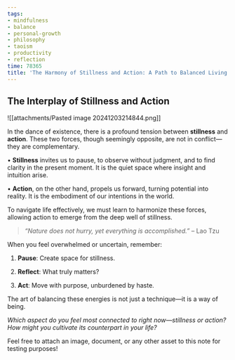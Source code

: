 ```yaml
---
tags:
- mindfulness
- balance
- personal-growth
- philosophy
- taoism
- productivity
- reflection
time: 78365
title: 'The Harmony of Stillness and Action: A Path to Balanced Living'
---
```


## The Interplay of Stillness and Action

![[attachments/Pasted image 20241203214844.png]]

In the dance of existence, there is a profound tension between **stillness** and **action**. These two forces, though seemingly opposite, are not in conflict—they are complementary.

• **Stillness** invites us to pause, to observe without judgment, and to find clarity in the present moment. It is the quiet space where insight and intuition arise.

• **Action**, on the other hand, propels us forward, turning potential into reality. It is the embodiment of our intentions in the world.

To navigate life effectively, we must learn to harmonize these forces, allowing action to emerge from the deep well of stillness.

> _“Nature does not hurry, yet everything is accomplished.”_
> – Lao Tzu

When you feel overwhelmed or uncertain, remember:

1. **Pause**: Create space for stillness.

2. **Reflect**: What truly matters?

3. **Act**: Move with purpose, unburdened by haste.

The art of balancing these energies is not just a technique—it is a way of being.

_Which aspect do you feel most connected to right now—stillness or action? How might you cultivate its counterpart in your life?_

Feel free to attach an image, document, or any other asset to this note for testing purposes!